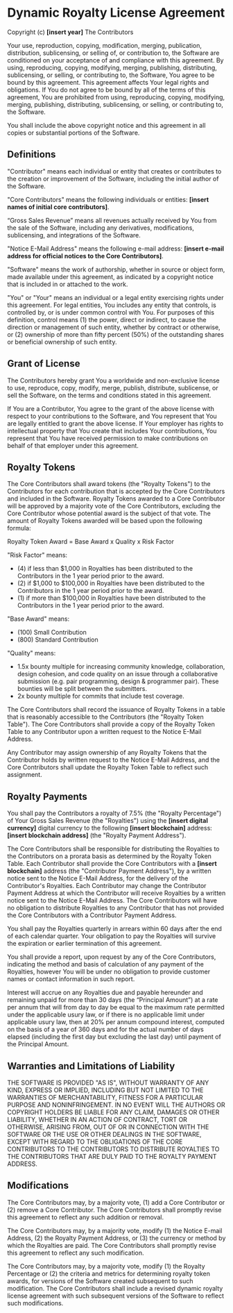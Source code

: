 # Dynamic Royalty License Agreement

Copyright (c) **[insert year]** The Contributors

Your use, reproduction, copying, modification, merging, publication, distribution, sublicensing, or selling of, or contribution to, the Software are conditioned on your acceptance of and compliance with this agreement. By using, reproducing, copying, modifying, merging, publishing, distributing, sublicensing, or selling, or contributing to, the Software, You agree to be bound by this agreement. This agreement affects Your legal rights and obligations. If You do not agree to be bound by all of the terms of this agreement, You are prohibited from using, reproducing, copying, modifying, merging, publishing, distributing, sublicensing, or selling, or contributing to, the Software.

You shall include the above copyright notice and this agreement in all copies or substantial portions of the Software.

## Definitions

"Contributor" means each individual or entity that creates or contributes to the creation or improvement of the Software, including the initial author of the Software.

"Core Contributors" means the following individuals or entities: **[insert names of initial core contributors]**.

“Gross Sales Revenue” means all revenues actually received by You from the sale of the Software, including any derivatives, modifications, sublicensing, and integrations of the Software.

"Notice E-Mail Address" means the following e-mail address: **[insert e-mail address for official notices to the Core Contributors]**.

"Software" means the work of authorship, whether in source or object form, made available under this agreement, as indicated by a copyright notice that is included in or attached to the work.

"You" or "Your" means an individual or a legal entity exercising rights under this agreement. For legal entities, You includes any entity that controls, is controlled by, or is under common control with You. For purposes of this definition, control means (1) the power, direct or indirect, to cause the direction or management of such entity, whether by contract or otherwise, or (2) ownership of more than fifty percent (50%) of the outstanding shares or beneficial ownership of such entity.

## Grant of License

The Contributors hereby grant You a worldwide and non-exclusive license to use, reproduce, copy, modify, merge, publish, distribute, sublicense, or sell the Software, on the terms and conditions stated in this agreement.

If You are a Contributor, You agree to the grant of the above license with respect to your contributions to the Software, and You represent that You are legally entitled to grant the above license. If Your employer has rights to intellectual property that You create that includes Your contributions, You represent that You have received permission to make contributions on behalf of that employer under this agreement.

## Royalty Tokens

The Core Contributors shall award tokens (the "Royalty Tokens") to the Contributors for each contribution that is accepted by the Core Contributors and included in the Software. Royalty Tokens awarded to a Core Contributor will be approved by a majority vote of the Core Contributors, excluding the Core Contributor whose potential award is the subject of that vote. The amount of Royalty Tokens awarded will be based upon the following formula:

Royalty Token Award = Base Award x Quality x Risk Factor

"Risk Factor" means:

- (4) if less than $1,000 in Royalties has been distributed to the Contributors in the 1 year period prior to the award.
- (2) if $1,000 to $100,000 in Royalties have been distributed to the Contributors in the 1 year period prior to the award.
- (1) if more than $100,000 in Royalties have been distributed to the Contributors in the 1 year period prior to the award.

"Base Award" means:

- (100) Small Contribution
- (800) Standard Contribution

"Quality" means:

- 1.5x bounty multiple for increasing community knowledge, collaboration, design cohesion, and code quality on an issue through a collaborative submission (e.g. pair programming, design & programmer pair). These bounties will be split between the submitters.
- 2x bounty multiple for commits that include test coverage.

The Core Contributors shall record the issuance of Royalty Tokens in a table that is reasonably accessible to the Contributors (the "Royalty Token Table"). The Core Contributors shall provide a copy of the Royalty Token Table to any Contributor upon a written request to the Notice E-Mail Address.

Any Contributor may assign ownership of any Royalty Tokens that the Contributor holds by written request to the Notice E-Mail Address, and the Core Contributors shall update the Royalty Token Table to reflect such assignment.

## Royalty Payments

You shall pay the Contributors a royalty of 7.5% (the "Royalty Percentage") of Your Gross Sales Revenue (the "Royalties") using the **[insert digital currency]** digital currency to the following **[insert blockchain]** address: **[insert blockchain address]** (the "Royalty Payment Address").

The Core Contributors shall be responsible for distributing the Royalties to the Contributors on a prorata basis as determined by the Royalty Token Table. Each Contributor shall provide the Core Contributors with a **[insert blockchain]** address (the "Contributor Payment Address"), by a written notice sent to the Notice E-Mail Address, for the delivery of the Contributor's Royalties. Each Contributor may change the Contributor Payment Address at which the Contributor will receive Royalties by a written notice sent to the Notice E-Mail Address. The Core Contributors will have no obligation to distribute Royalties to any Contributor that has not provided the Core Contributors with a Contributor Payment Address.

You shall pay the Royalties quarterly in arrears within 60 days after the end of each calendar quarter. Your obligation to pay the Royalties will survive the expiration or earlier termination of this agreement.

You shall provide a report, upon request by any of the Core Contributors, indicating the method and basis of calculation of any payment of the Royalties, however You will be under no obligation to provide customer names or contact information in such report.

Interest will accrue on any Royalties due and payable hereunder and remaining unpaid for more than 30 days (the “Principal Amount”) at a rate per annum that will from day to day be equal to the maximum rate permitted under the applicable usury law, or if there is no applicable limit under applicable usury law, then at 20% per annum compound interest, computed on the basis of a year of 360 days and for the actual number of days elapsed (including the first day but excluding the last day) until payment of the Principal Amount.

## Warranties and Limitations of Liability

THE SOFTWARE IS PROVIDED "AS IS", WITHOUT WARRANTY OF ANY KIND, EXPRESS OR IMPLIED, INCLUDING BUT NOT LIMITED TO THE WARRANTIES OF MERCHANTABILITY, FITNESS FOR A PARTICULAR PURPOSE AND NONINFRINGEMENT. IN NO EVENT WILL THE AUTHORS OR COPYRIGHT HOLDERS BE LIABLE FOR ANY CLAIM, DAMAGES OR OTHER LIABILITY, WHETHER IN AN ACTION OF CONTRACT, TORT OR OTHERWISE, ARISING FROM, OUT OF OR IN CONNECTION WITH THE SOFTWARE OR THE USE OR OTHER DEALINGS IN THE SOFTWARE, EXCEPT WITH REGARD TO THE OBLIGATIONS OF THE CORE CONTRIBUTORS TO THE CONTRIBUTORS TO DISTRIBUTE ROYALTIES TO THE CONTRIBUTORS THAT ARE DULY PAID TO THE ROYALTY PAYMENT ADDRESS.

## Modifications

The Core Contributors may, by a majority vote, (1) add a Core Contributor or (2) remove a Core Contributor. The Core Contributors shall promptly revise this agreement to reflect any such addition or removal.

The Core Contributors may, by a majority vote, modify (1) the Notice E-mail Address, (2) the Royalty Payment Address, or (3) the currency or method by which the Royalties are paid. The Core Contributors shall promptly revise this agreement to reflect any such modification.

The Core Contributors may, by a majority vote, modify (1) the Royalty Percentage or (2) the criteria and metrics for determining royalty token awards, for versions of the Software created subsequent to such modification. The Core Contributors shall include a revised dynamic royalty license agreement with such subsequent versions of the Software to reflect such modifications.
